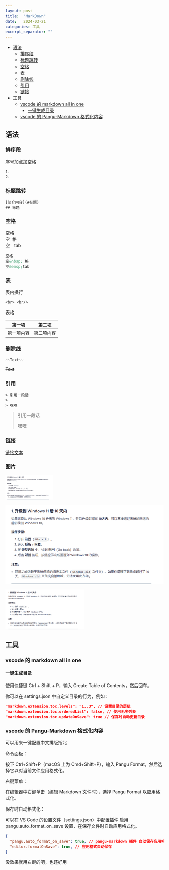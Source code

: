 ```yaml
---
layout: post
title:  "MarkDown"
date:   2024-03-21
categories: 工具
excerpt_separator: ""
---
```


- [语法](#语法)
  - [排序段](#排序段)
  - [标题跳转](#标题跳转)
  - [空格](#空格)
  - [表](#表)
  - [删除线](#删除线)
  - [引用](#引用)
  - [链接](#链接)
- [工具](#工具)
  - [vscode 的 markdown all in one](#vscode-的-markdown-all-in-one)
    - [一键生成目录](#一键生成目录)
  - [vscode 的 Pangu-Markdown 格式化内容](#vscode-的-pangu-markdown-格式化内容)

## 语法

### 排序段
序号加点加空格 
```
1. 
2. 
```

### 标题跳转
```
[简介内容](#标题)  
## 标题
```

### 空格
空格  
空&nbsp; 格  
空&emsp;tab
```MarkDown
空格  
空&nbsp; 格  
空&emsp;tab
```

### 表

表内换行 
```
<br> <br/>
```

表格

|第一项|第二项|
|---|---|
|第一项内容|第二项内容|

### 删除线
```
~~Text~~
```
~~Text~~

### 引用

```
> 引用一段话
> 
> 嘿嘿
```

> 引用一段话
> 
> 嘿嘿

### 链接

[链接文本](链接地址) 

### 图片

<img src="image.png" width="30%"/>

![alt text](image.png)

<img src="image.png" alt="alt text" width="50%">

## 工具

### vscode 的 markdown all in one

#### 一键生成目录

使用快捷键 Ctrl + Shift + P，输入 Create Table of Contents，然后回车。

你可以在 settings.json 中自定义目录的行为，例如：

```json
"markdown.extension.toc.levels": "1..3", // 设置目录的层级  
"markdown.extension.toc.orderedList": false, // 使用无序列表  
"markdown.extension.toc.updateOnSave": true // 保存时自动更新目录  
```

### vscode 的 Pangu-Markdown 格式化内容

可以用来一键配置中文排版指北

命令面板：

按下 Ctrl+Shift+P（macOS 上为 Cmd+Shift+P），输入 Pangu Format，然后选择它以对当前文件应用格式化。

右键菜单：

在编辑器中右键单击（编辑 Markdown 文件时），选择 Pangu Format 以应用格式化。

保存时自动格式化：

可以在 VS Code 的设置文件（settings.json）中配置插件 启用 pangu.auto_format_on_save 设置，在保存文件时自动应用格式化。

```json
{  
  "pangu.auto_format_on_save": true, // pangu-markdown 插件 自动保存应用格式化（但是没有效果）
  "editor.formatOnSave": true, // 应用格式自动保存
}  
```

没效果就用右键的吧，也还好用